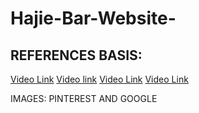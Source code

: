 # Hajie-Bar-Website-

## REFERENCES BASIS:

[Video Link](https://youtu.be/Vef9bxTilCU?si=jQ7ypQJpl2qRqPwL)
[Video link](https://youtu.be/xwKbtUP87Dk?si=6KKLS2TMr4flqCDx)
[Video Link](https://youtu.be/5RIFrZEjURA?si=nqpgK-RmVOJTTV33)
[Video Link](https://youtu.be/McPdzhLRzCg?si=EZucDUtzBSe15RC)

IMAGES: PINTEREST AND GOOGLE
